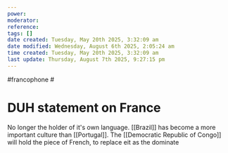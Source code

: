 ```yaml
---
power: 
moderator:
reference:
tags: []
date created: Tuesday, May 20th 2025, 3:32:09 am
date modified: Wednesday, August 6th 2025, 2:05:24 am
time created: Tuesday, May 20th 2025, 3:32:09 am
last update: Thursday, August 7th 2025, 9:27:15 pm
---
```

#francophone #
# DUH statement on France
No longer the holder of it's own language.  [[Brazil]] has become a more important culture than [[Portugal]].  The [[Democratic Republic of Congo]] will hold the piece of   French, to replace eit as the dominate 

#